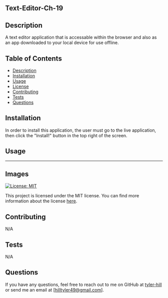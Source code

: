 ## Text-Editor-Ch-19

## Description

A text editor application that is accessable within the browser and also as an app downloaded to your local device for use offline.

## Table of Contents

- [Description](#description)
- [Installation](#installation)
- [Usage](#usage)
- [License](#license)
- [Contributing](#contributing)
- [Tests](#tests)
- [Questions](#Questions)

## Installation

In order to install this application, the user must go to the live application, then click the "Install!" button in the top right of the screen.

## Usage

---

## Images

[![License: MIT](https://img.shields.io/badge/License-MIT-yellow.svg)](https://opensource.org/licenses/MIT)

This project is licensed under the MIT license. You can find more information about the license [here](https://opensource.org/licenses/MIT).

## Contributing

N/A

## Tests

N/A

## Questions

If you have any questions, feel free to reach out to me on GitHub at [tyler-hill](https://github.com/tyler-hill) or send me an email at [hilltyler49@gmail.com].
